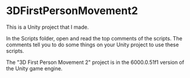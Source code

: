 # 3DFirstPersonMovement2

This is a Unity project that I made.

In the Scripts folder, open and read the top comments of the scripts. The comments tell you to do some things on your Unity project to use these scripts.

The "3D First Person Movement 2" project is in the 6000.0.51f1 version of the Unity game engine.
